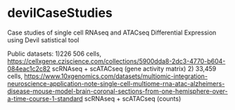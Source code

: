# devilCaseStudies
Case studies of single cell RNAseq and ATACseq Differential Expression using Devil satistical tool 

Public datasets:
1)226 506 cells, https://cellxgene.cziscience.com/collections/5900dda8-2dc3-4770-b604-084eac1c2c82
  scRNAseq + scATACseq (gene activity matrix)
2) 33,459 cells, https://www.10xgenomics.com/datasets/multiomic-integration-neuroscience-application-note-single-cell-multiome-rna-atac-alzheimers-disease-mouse-model-brain-coronal-sections-from-one-hemisphere-over-a-time-course-1-standard
  scRNAseq + scATACseq (counts)
  
